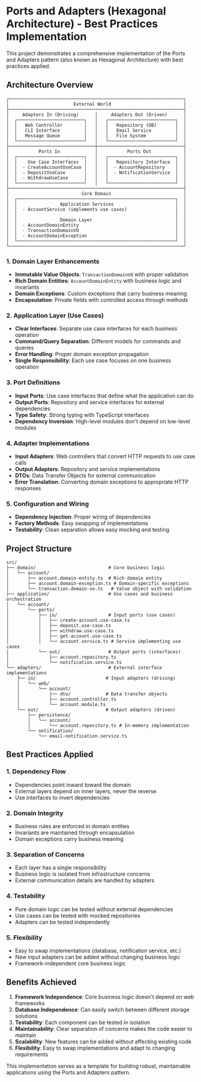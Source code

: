 # Ports and Adapters (Hexagonal Architecture) - Best Practices Implementation

This project demonstrates a comprehensive implementation of the Ports and Adapters pattern (also known as Hexagonal Architecture) with best practices applied.

## Architecture Overview

```
┌─────────────────────────────────────────────────────────────────┐
│                        External World                           │
├─────────────────────────────────────────────────────────────────┤
│     Adapters In (Driving)      │     Adapters Out (Driven)      │
│  ┌─────────────────────────┐   │   ┌─────────────────────────┐  │
│  │   Web Controller        │   │   │   Repository (DB)       │  │
│  │   CLI Interface         │   │   │   Email Service         │  │
│  │   Message Queue         │   │   │   File System           │  │
│  └─────────────────────────┘   │   └─────────────────────────┘  │
├────────────────────────────────┼────────────────────────────────┤
│           Ports In             │           Ports Out            │
│  ┌─────────────────────────┐   │   ┌─────────────────────────┐  │
│  │    Use Case Interfaces  │   │   │   Repository Interface  │  │
│  │  - CreateAccountUseCase │   │   │  - AccountRepository    │  │
│  │  - DepositUseCase       │   │   │  - NotificationService  │  │
│  │  - WithdrawUseCase      │   │   │                         │  │
│  └─────────────────────────┘   │   └─────────────────────────┘  │
├─────────────────────────────────────────────────────────────────┤
│                           Core Domain                           │
│  ┌───────────────────────────────────────────────────────────┐  │
│  │                Application Services                       │  │
│  │  - AccountService (implements use cases)                  │  │
│  │                                                           │  │
│  │                Domain Layer                               │  │
│  │  - AccountDomainEntity                                    │  │
│  │  - TransactionDomainVO                                    │  │
│  │  - AccountDomainException                                 │  │
│  └───────────────────────────────────────────────────────────┘  │
└─────────────────────────────────────────────────────────────────┘
```

### 1. **Domain Layer Enhancements**
- **Immutable Value Objects**: `TransactionDomainVO` with proper validation
- **Rich Domain Entities**: `AccountDomainEntity` with business logic and invariants
- **Domain Exceptions**: Custom exceptions that carry business meaning
- **Encapsulation**: Private fields with controlled access through methods

### 2. **Application Layer (Use Cases)**
- **Clear Interfaces**: Separate use case interfaces for each business operation
- **Command/Query Separation**: Different models for commands and queries
- **Error Handling**: Proper domain exception propagation
- **Single Responsibility**: Each use case focuses on one business operation

### 3. **Port Definitions**
- **Input Ports**: Use case interfaces that define what the application can do
- **Output Ports**: Repository and service interfaces for external dependencies
- **Type Safety**: Strong typing with TypeScript interfaces
- **Dependency Inversion**: High-level modules don't depend on low-level modules

### 4. **Adapter Implementations**
- **Input Adapters**: Web controllers that convert HTTP requests to use case calls
- **Output Adapters**: Repository and service implementations
- **DTOs**: Data Transfer Objects for external communication
- **Error Translation**: Converting domain exceptions to appropriate HTTP responses

### 5. **Configuration and Wiring**
- **Dependency Injection**: Proper wiring of dependencies
- **Factory Methods**: Easy swapping of implementations
- **Testability**: Clean separation allows easy mocking and testing

## Project Structure

```
src/
├── domain/                           # Core business logic
│   └── account/
│       ├── account.domain-entity.ts  # Rich domain entity
│       ├── account.domain-exception.ts # Domain-specific exceptions
│       └── transaction.domain-vo.ts   # Value object with validation
├── application/                      # Use cases and business orchestration
│   └── account/
│       └── ports/
│           ├── in/                   # Input ports (use cases)
│           │   ├── create-account.use-case.ts
│           │   ├── deposit.use-case.ts
│           │   ├── withdraw.use-case.ts
│           │   ├── get-account.use-case.ts
│           │   └── account.service.ts # Service implementing use cases
│           └── out/                  # Output ports (interfaces)
│               ├── account.repository.ts
│               └── notification.service.ts
└── adapters/                         # External interface implementations
    ├── in/                          # Input adapters (driving)
    │   └── web/
    │       └── account/
    │           ├── dto/             # Data transfer objects
    │           ├── account.controller.ts
    │           └── account.module.ts
    └── out/                         # Output adapters (driven)
        ├── persistence/
        │   └── account/
        │       └── account.repository.ts # In-memory implementation
        └── notification/
            └── email-notification.service.ts
```

## Best Practices Applied

### 1. **Dependency Flow**
- Dependencies point inward toward the domain
- External layers depend on inner layers, never the reverse
- Use interfaces to invert dependencies

### 2. **Domain Integrity**
- Business rules are enforced in domain entities
- Invariants are maintained through encapsulation
- Domain exceptions carry business meaning

### 3. **Separation of Concerns**
- Each layer has a single responsibility
- Business logic is isolated from infrastructure concerns
- External communication details are handled by adapters

### 4. **Testability**
- Pure domain logic can be tested without external dependencies
- Use cases can be tested with mocked repositories
- Adapters can be tested independently

### 5. **Flexibility**
- Easy to swap implementations (database, notification service, etc.)
- New input adapters can be added without changing business logic
- Framework-independent core business logic

## Benefits Achieved

1. **Framework Independence**: Core business logic doesn't depend on web frameworks
2. **Database Independence**: Can easily switch between different storage solutions
3. **Testability**: Each component can be tested in isolation
4. **Maintainability**: Clear separation of concerns makes the code easier to maintain
5. **Scalability**: New features can be added without affecting existing code
6. **Flexibility**: Easy to swap implementations and adapt to changing requirements

This implementation serves as a template for building robust, maintainable applications using the Ports and Adapters pattern.